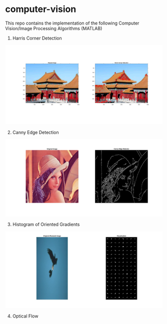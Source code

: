 # computer-vision

This repo contains the implementation of the following Computer Vision/Image Processing Algorithms (MATLAB)  
1. Harris Corner Detection

![Harris Output](https://github.com/Aadiv1999/computer-vision/blob/main/Outputs/Harris%20Corner%20Detection.jpg)

2. Canny Edge Detection

![Canny Output](https://github.com/Aadiv1999/computer-vision/blob/main/Outputs/Canny%20Edge%20Detection.jpg)

3. Histogram of Oriented Gradients

![Canny Output](https://github.com/Aadiv1999/computer-vision/blob/main/Outputs/Histogram%20of%20Oriented%20Gradients.jpg)

4. Optical Flow  



